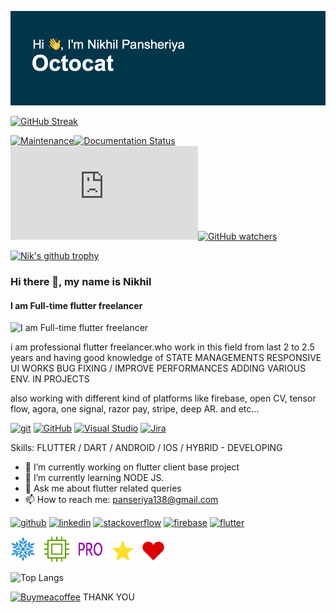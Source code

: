 [![MasterHead](https://raw.githubusercontent.com/Nik8110/Nik8110/main/header.png)](https://github.com/Nik8110)

[![GitHub Streak](https://github-readme-streak-stats.herokuapp.com/?user=Nik8110)](https://git.io/streak-stats)

[![Maintenance](https://img.shields.io/badge/Maintained%3F-yes-green.svg)](https://GitHub.com/Naereen/StrapDown.js/graphs/commit-activity)[![Documentation Status](https://readthedocs.org/projects/ansicolortags/badge/?version=latest)](http://ansicolortags.readthedocs.io/?badge=latest)[![GitHub branches](https://badgen.net/github/branches/Naereen/Strapdown.js)](https://github.com/Naereen/Strapdown.js/)[![GitHub watchers](https://img.shields.io/github/watchers/Naereen/StrapDown.js.svg?style=social&label=Watch&maxAge=2592000)](https://GitHub.com/Naereen/StrapDown.js/watchers/)

[![Nik's github trophy](https://github-profile-trophy.vercel.app/?username=Nik8110&row=1)](https://github.com/ryo-ma/github-profile-trophy)

### Hi there 👋, my name is Nikhil
#### I am Full-time flutter freelancer
![I am Full-time flutter freelancer](https://github-readme-stats.vercel.app/api?username=Nik8110&show_icons=true&theme=radical)

i am professional flutter freelancer.who work in this field from last 2 to 2.5 years and having good knowledge of 
STATE MANAGEMENTS
RESPONSIVE UI WORKS
BUG FIXING / IMPROVE PERFORMANCES
ADDING VARIOUS ENV. IN PROJECTS

also working with different kind of platforms like 
firebase, open CV, tensor flow, agora, one signal, razor pay, stripe, deep AR. and etc...

[![git](https://img.shields.io/badge/--F05032?logo=git&logoColor=ffffff)](http://git-scm.com/) [![GitHub](https://badgen.net/badge/icon/github?icon=github&label)](https://github.com) [![Visual Studio](https://badgen.net/badge/icon/visualstudio?icon=visualstudio&label)](https://visualstudio.microsoft.com) [![Jira](https://badgen.net/badge/icon/jira?icon=jira&label)](https://https://jira.com/)

Skills: FLUTTER / DART / ANDROID / IOS / HYBRID - DEVELOPING

- 🔭 I’m currently working on flutter client base project 
- 🌱 I’m currently learning NODE JS. 
- 💬 Ask me about flutter related queries 
- 📫 How to reach me: panseriya138@gmail.com 


[<img src='https://cdn.jsdelivr.net/npm/simple-icons@3.0.1/icons/github.svg' alt='github' height='40'>](https://github.com/https://github.com/nik8110)  [<img src='https://cdn.jsdelivr.net/npm/simple-icons@3.0.1/icons/linkedin.svg' alt='linkedin' height='40'>](https://www.linkedin.com/in/https://www.linkedin.com/in/nikhil-pansheriya-72483b158/)  [<img src='https://cdn.jsdelivr.net/npm/simple-icons@3.0.1/icons/stackoverflow.svg' alt='stackoverflow' height='40'>](https://stackoverflow.com/users/https://stackoverflow.com/users/14697993/ni-k)  [<img src='https://cdn.jsdelivr.net/npm/simple-icons@3.0.1/icons/firebase.svg' alt='firebase' height='40'>](firebase.com)  [<img src='https://cdn.jsdelivr.net/npm/simple-icons@3.0.1/icons/flutter.svg' alt='flutter' height='40'>](flutter.com)  

<a href='https://archiveprogram.github.com/'><img src='https://raw.githubusercontent.com/acervenky/animated-github-badges/master/assets/acbadge.gif' width='40' height='40'></a> <a href='https://docs.github.com/en/developers'><img src='https://raw.githubusercontent.com/acervenky/animated-github-badges/master/assets/devbadge.gif' width='40' height='40'></a> <a href='https://github.com/pricing'><img src='https://raw.githubusercontent.com/acervenky/animated-github-badges/master/assets/pro.gif' width='40' height='40'></a> <a href='https://stars.github.com/'><img src='https://raw.githubusercontent.com/acervenky/animated-github-badges/master/assets/starbadge.gif' width='35' height='35'></a> <a href='https://docs.github.com/en/github/supporting-the-open-source-community-with-github-sponsors'><img src='https://raw.githubusercontent.com/acervenky/animated-github-badges/master/assets/sponsorbadge.gif' width='35' height='35'></a> 

![Top Langs](https://github-readme-stats.vercel.app/api/top-langs/?username=Nik8110&layout=compact)

[![Buymeacoffee](https://badgen.net/badge/icon/buymeacoffee?icon=buymeacoffee&label)](https://https://www.buymeacoffee.com/)
THANK YOU
